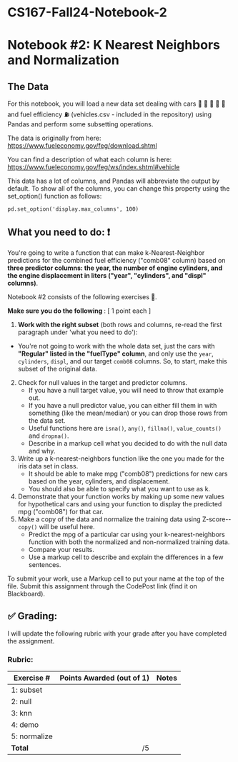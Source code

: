 # CS167-Fall24-Notebook-2
# Notebook #2: K Nearest Neighbors and Normalization

## The Data
For this notebook, you will load a new data set dealing with cars :articulated_lorry: :blue_car: :red_car: :taxi: :bus: and fuel efficiency :fuelpump: (vehicles.csv - included in the repository) using Pandas and perform some subsetting operations.

The data is originally from here: https://www.fueleconomy.gov/feg/download.shtml

You can find a description of what each column is here: https://www.fueleconomy.gov/feg/ws/index.shtml#vehicle

This data has a lot of columns, and Pandas will abbreviate the output by default. To show all of the columns, you can change this property using the set_option() function as follows:

`pd.set_option('display.max_columns', 100)` <br>

## What you need to do: :exclamation:
You're going to write a function that can make k-Nearest-Neighbor predictions for the combined fuel efficiency ("comb08" column) based on **three predictor columns: the year, the number of engine cylinders, and the engine displacement in liters ("year", "cylinders", and "displ" columns)**.

Notebook #2 consists of the following exercises :muscle:. 

<b> Make sure you do the following </b>: [ 1 point each ]
1. **Work with the right subset** (both rows and columns, re-read the first paragraph under 'what you need to do'): 
  - You're not going to work with the whole data set, just the cars with <b>"Regular" listed in the "fuelType" column</b>, and only use the `year`, `cylinders`, `displ`, and our target `comb08` columns. So, to start, make this subset of the original data.
2. Check for null values in the target and predictor columns. 
    - If you have a null target value, you will need to throw that example out. 
    - If you have a null predictor value, you can either fill them in with something (like the mean/median) or you can drop those rows from the data set.
    - Useful functions here are `isna()`, `any()`, `fillna()`, `value_counts()` and `dropna()`. 
    - Describe in a markup cell what you decided to do with the null data and why.
3. Write up a k-nearest-neighbors function like the one you made for the iris data set in class. 
    - It should be able to make mpg ("comb08") predictions for new cars based on the year, cylinders, and displacement. 
    - You should also be able to specify what you want to use as k.
4. Demonstrate that your function works by making up some new values for hypothetical cars and using your function to display the predicted mpg ("comb08") for that car.
5. Make a copy of the data and normalize the training data using Z-score-- `copy()` will be useful here. 
    - Predict the mpg of a particular car using your k-nearest-neighbors function with both the normalized and non-normalized training data. 
    - Compare your results. 
    - Use a markup cell to describe and explain the differences in a few sentences.

To submit your work, use a Markup cell to put your name at the top of the file. Submit this assignment through the CodePost link (find it on Blackboard).


## :white_check_mark: Grading: 
I will update the following rubric with your grade after you have completed the assignment.
### Rubric:
| Exercise #  | Points Awarded (out of 1)  | Notes |
| --------- | -------------------: | --------- |
| 1: subset      |        |    |
| 2: null        |        |    | 
| 3: knn         |        |    |
| 4: demo        |        |    | 
| 5: normalize   |        |    |
| <b>Total       |      /5  | </b>   |

